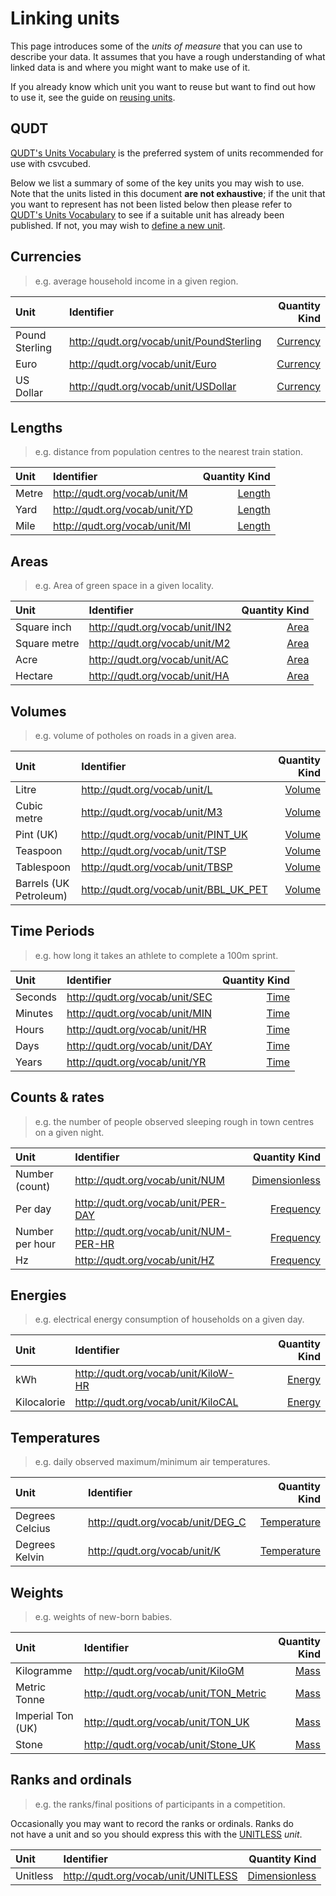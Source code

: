 # Linking units

This page introduces some of the *units of measure* that you can use to describe your data. It assumes that you have a rough understanding of what linked data is and where you might want to make use of it.

If you already know which unit you want to reuse but want to find out how to use it, see the guide on [reusing units](../configuration/configuring-units.md#linking-a-new-unit-to-an-existing-unit).

## QUDT

[QUDT's Units Vocabulary](http://www.qudt.org/doc/DOC_VOCAB-UNITS.html#Instances) is the preferred system of units recommended for use with csvcubed.

Below we list a summary of some of the key units you may wish to use. Note that the units listed in this document **are not exhaustive**; if the unit that you want to represent has not been listed below then please refer to [QUDT's Units Vocabulary](http://www.qudt.org/doc/DOC_VOCAB-UNITS.html#Instances) to see if a suitable unit has already been published. If not, you may wish to [define a new unit](../configuration/configuring-units.md#defining-a-new-unit).

## Currencies

>e.g. average household income in a given region.

| Unit           | Identifier                                 |                                           Quantity Kind |
|:---------------|:-------------------------------------------|--------------------------------------------------------:|
| Pound Sterling | <http://qudt.org/vocab/unit/PoundSterling> | [Currency](http://qudt.org/vocab/quantitykind/Currency) |
| Euro           | <http://qudt.org/vocab/unit/Euro>          | [Currency](http://qudt.org/vocab/quantitykind/Currency) |
| US Dollar      | <http://qudt.org/vocab/unit/USDollar>      | [Currency](http://qudt.org/vocab/quantitykind/Currency) |

## Lengths

>e.g. distance from population centres to the nearest train station.

| Unit  | Identifier                      |                                       Quantity Kind |
|:------|:--------------------------------|----------------------------------------------------:|
| Metre | <http://qudt.org/vocab/unit/M>  | [Length](http://qudt.org/vocab/quantitykind/Length) |
| Yard  | <http://qudt.org/vocab/unit/YD> | [Length](http://qudt.org/vocab/quantitykind/Length) |
| Mile  | <http://qudt.org/vocab/unit/MI> | [Length](http://qudt.org/vocab/quantitykind/Length) |

## Areas

>e.g. Area of green space in a given locality.

| Unit         | Identifier                       |                                   Quantity Kind |
|:-------------|:---------------------------------|------------------------------------------------:|
| Square inch  | <http://qudt.org/vocab/unit/IN2> | [Area](http://qudt.org/vocab/quantitykind/Area) |
| Square metre | <http://qudt.org/vocab/unit/M2>  | [Area](http://qudt.org/vocab/quantitykind/Area) |
| Acre         | <http://qudt.org/vocab/unit/AC>  | [Area](http://qudt.org/vocab/quantitykind/Area) |
| Hectare      | <http://qudt.org/vocab/unit/HA>  | [Area](http://qudt.org/vocab/quantitykind/Area) |

## Volumes

>e.g. volume of potholes on roads in a given area.

| Unit                   | Identifier                              |                                       Quantity Kind |
|:-----------------------|:----------------------------------------|----------------------------------------------------:|
| Litre                  | <http://qudt.org/vocab/unit/L>          | [Volume](http://qudt.org/vocab/quantitykind/Volume) |
| Cubic metre            | <http://qudt.org/vocab/unit/M3>         | [Volume](http://qudt.org/vocab/quantitykind/Volume) |
| Pint (UK)              | <http://qudt.org/vocab/unit/PINT_UK>    | [Volume](http://qudt.org/vocab/quantitykind/Volume) |
| Teaspoon               | <http://qudt.org/vocab/unit/TSP>        | [Volume](http://qudt.org/vocab/quantitykind/Volume) |
| Tablespoon             | <http://qudt.org/vocab/unit/TBSP>       | [Volume](http://qudt.org/vocab/quantitykind/Volume) |
| Barrels (UK Petroleum) | <http://qudt.org/vocab/unit/BBL_UK_PET> | [Volume](http://qudt.org/vocab/quantitykind/Volume) |

## Time Periods

>e.g. how long it takes an athlete to complete a 100m sprint.

| Unit    | Identifier                       |                                   Quantity Kind |
|:--------|:---------------------------------|------------------------------------------------:|
| Seconds | <http://qudt.org/vocab/unit/SEC> | [Time](http://qudt.org/vocab/quantitykind/Time) |
| Minutes | <http://qudt.org/vocab/unit/MIN> | [Time](http://qudt.org/vocab/quantitykind/Time) |
| Hours   | <http://qudt.org/vocab/unit/HR>  | [Time](http://qudt.org/vocab/quantitykind/Time) |
| Days    | <http://qudt.org/vocab/unit/DAY> | [Time](http://qudt.org/vocab/quantitykind/Time) |
| Years   | <http://qudt.org/vocab/unit/YR>  | [Time](http://qudt.org/vocab/quantitykind/Time) |

## Counts & rates

>e.g. the number of people observed sleeping rough in town centres on a given night.

| Unit            | Identifier                              |                                                     Quantity Kind |
|:----------------|:----------------------------------------|------------------------------------------------------------------:|
| Number (count)  | <http://qudt.org/vocab/unit/NUM>        | [Dimensionless](http://qudt.org/vocab/quantitykind/Dimensionless) |
| Per day         | <http://qudt.org/vocab/unit/PER-DAY>    |         [Frequency](http://qudt.org/vocab/quantitykind/Frequency) |
| Number per hour | <http://qudt.org/vocab/unit/NUM-PER-HR> |         [Frequency](http://qudt.org/vocab/quantitykind/Frequency) |
| Hz              | <http://qudt.org/vocab/unit/HZ>         |         [Frequency](http://qudt.org/vocab/quantitykind/Frequency) |

## Energies

>e.g. electrical energy consumption of households on a given day.

| Unit        | Identifier                            |                                       Quantity Kind |
|:------------|:--------------------------------------|----------------------------------------------------:|
| kWh         | <http://qudt.org/vocab/unit/KiloW-HR> | [Energy](http://qudt.org/vocab/quantitykind/Energy) |
| Kilocalorie | <http://qudt.org/vocab/unit/KiloCAL>  | [Energy](http://qudt.org/vocab/quantitykind/Energy) |

## Temperatures

>e.g. daily observed maximum/minimum air temperatures.

| Unit            | Identifier                         |                                                 Quantity Kind |
|:----------------|:-----------------------------------|--------------------------------------------------------------:|
| Degrees Celcius | <http://qudt.org/vocab/unit/DEG_C> | [Temperature](http://qudt.org/vocab/quantitykind/Temperature) |
| Degrees Kelvin  | <http://qudt.org/vocab/unit/K>     | [Temperature](http://qudt.org/vocab/quantitykind/Temperature) |

## Weights

>e.g. weights of new-born babies.

| Unit              | Identifier                              |                                   Quantity Kind |
|:------------------|:----------------------------------------|------------------------------------------------:|
| Kilogramme        | <http://qudt.org/vocab/unit/KiloGM>     | [Mass](http://qudt.org/vocab/quantitykind/Mass) |
| Metric Tonne      | <http://qudt.org/vocab/unit/TON_Metric> | [Mass](http://qudt.org/vocab/quantitykind/Mass) |
| Imperial Ton (UK) | <http://qudt.org/vocab/unit/TON_UK>     | [Mass](http://qudt.org/vocab/quantitykind/Mass) |
| Stone             | <http://qudt.org/vocab/unit/Stone_UK>   | [Mass](http://qudt.org/vocab/quantitykind/Mass) |

## Ranks and ordinals

>e.g. the ranks/final positions of participants in a competition.

Occasionally you may want to record the ranks or ordinals. Ranks do not have a unit and so you should express this with the [UNITLESS](http://qudt.org/vocab/unit/UNITLESS) *unit*.

| Unit     | Identifier                            |                                                     Quantity Kind |
|:---------|:--------------------------------------|------------------------------------------------------------------:|
| Unitless | <http://qudt.org/vocab/unit/UNITLESS> | [Dimensionless](http://qudt.org/vocab/quantitykind/Dimensionless) |
